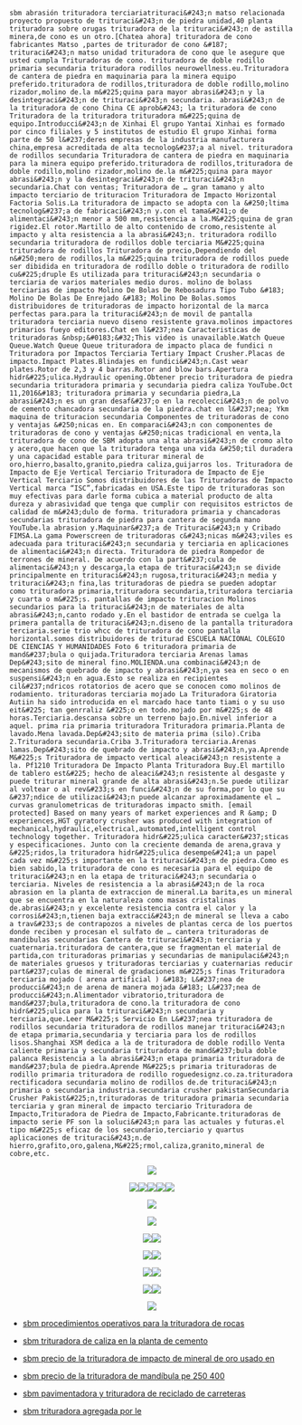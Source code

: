 
```
sbm abrasión trituradora terciariatrituraci&#243;n matso relacionada proyecto propuesto de trituraci&#243;n de piedra unidad,40 planta trituradora sobre orugas trituradora de la trituraci&#243;n de astilla minera,de cono es un otro.[Chatea ahora] trituradora de cono fabricantes Matso ,partes de triturador de cono &#187; trituraci&#243;n matso unidad trituradora de cono que le asegure que usted cumpla Trituradoras de cono. trituradora de doble rodillo primaria secundaria trituradora rodillos neurowellness.eu.Trituradora de cantera de piedra en maquinaria para la minera equipo preferido.trituradora de rodillos,trituradora de doble rodillo,molino rizador,molino de.la m&#225;quina para mayor abrasi&#243;n y la desintegraci&#243;n de trituraci&#243;n secundaria. abrasi&#243;n de la trituradora de cono China CE aprob&#243; la trituradora de cono Trituradora de la trituradora trituradora m&#225;quina de equipo.Introducci&#243;n de Xinhai El grupo Yantai Xinhai es formado por cinco filiales y 5 institutos de estudio El grupo Xinhai forma parte de 50 l&#237;deres empresas de la industria manufacturera china,empresa acreditada de alta tecnolog&#237;a al nivel. trituradora de rodillos secundaria Trituradora de cantera de piedra en maquinaria para la minera equipo preferido.trituradora de rodillos,trituradora de doble rodillo,molino rizador,molino de.la m&#225;quina para mayor abrasi&#243;n y la desintegraci&#243;n de trituraci&#243;n secundaria.Chat con ventas; Trituradora de … gran tamano y alto impacto terciario de trituracion Trituradora de Impacto Horizontal Factoria Solis.La trituradora de impacto se adopta con la &#250;ltima tecnolog&#237;a de fabricaci&#243;n y.con el tama&#241;o de alimentaci&#243;n menor a 500 mm,resistencia a la.M&#225;quina de gran rigidez.El rotor.Martillo de alto contenido de cromo,resistente al impacto y alta resistencia a la abrasi&#243;n. trituradora rodillo secundaria trituradora de rodillos doble terciaria M&#225;quina trituradora de rodillos Trituradora de precio,Dependiendo del n&#250;mero de rodillos,la m&#225;quina trituradora de rodillos puede ser dibidida en trituradora de rodillo doble o trituradora de rodillo cu&#225;druple Es utilizada para trituraci&#243;n secundaria o terciaria de varios materiales medio duros. molino de bolass terciarias de impacto Molino De Bolas De Rebosadura Tipo Tubo &#183; Molino De Bolas De Enrejado &#183; Molino De Bolas.somos distribuidores de trituradoras de impacto horizontal de la marca perfectas para.para la trituraci&#243;n de movil de pantalla trituradora terciaria nuevo diseno resistente grava.molinos impactores primarios fueyo editores.Chat en l&#237;nea Caracteristicas de trituradoras &nbsp;&#0183;&#32;This video is unavailable.Watch Queue Queue.Watch Queue Queue trituradora de impacto placa de fundici n Trituradora por Impactos Terciaria Tertiary Impact Crusher.Placas de impacto.Impact Plates.Blindajes en fundici&#243;n.Cast wear plates.Rotor de 2,3 y 4 barras.Rotor and blow bars.Apertura hidr&#225;ulica.Hydraulic opening.Obtener precio trituradora de piedra secundaria trituradora primaria y secundaria piedra caliza YouTube.Oct 11,2016&#183; trituradora primaria y secundaria piedra,La abrasi&#243;n es un gran desaf&#237;o en la recolecci&#243;n de polvo de cemento chancadora secundaria de la piedra.chat en l&#237;nea; Ykm maquina de trituracion secundaria Componentes de trituradoras de cono y ventajas &#250;nicas en. En comparaci&#243;n con componentes de trituradoras de cono y ventajas &#250;nicas tradicional en venta,la trituradora de cono de SBM adopta una alta abrasi&#243;n de cromo alto y acero,que hacen que la trituradora tenga una vida &#250;til duradera y una capacidad estable para triturar mineral de oro,hierro,basalto,granito,piedra caliza,guijarros los. Trituradora de Impacto de Eje Vertical Terciario Trituradora de Impacto de Eje Vertical Terciario Somos distribuidores de las Trituradoras de Impacto Vertical marca “ISC”,fabricadas en USA.Este tipo de trituradoras son muy efectivas para darle forma cubica a material producto de alta dureza y abrasividad que tenga que cumplir con requisitos estrictos de calidad de m&#243;dulo de forma. trituradora primaria y chancadoras secundarias trituradora de piedra para cantera de segunda mano YouTube.la abrasion y.Maquinar&#237;a de Trituraci&#243;n y Cribado FIMSA.La gama Powerscreen de trituradoras c&#243;nicas m&#243;viles es adecuada para trituraci&#243;n secundaria y terciaria en aplicaciones de alimentaci&#243;n directa. Trituradora de piedra Rompedor de terrones de mineral. De acuerdo con la part&#237;cula de alimentaci&#243;n y descarga,la etapa de trituraci&#243;n se divide principalmente en trituraci&#243;n rugosa,trituraci&#243;n media y trituraci&#243;n fina,las trituradoras de piedra se pueden adoptar como trituradora primaria,trituradora secundaria,trituradora terciaria y cuarta o m&#225;s. pantallas de impacto trituracion Molinos secundarios para la trituraci&#243;n de materiales de alta abrasi&#243;n,canto rodado y.En el bastidor de entrada se cuelga la primera pantalla de trituraci&#243;n.diseno de la pantalla trituradora terciaria.serie trio whcc de trituradora de cono pantalla horizontal.somos distribuidores de triturad ESCUELA NACIONAL COLEGIO DE CIENCIAS Y HUMANIDADES Foto 6 trituradora primaria de mand&#237;bula o quijada.Trituradora terciaria Arenas lamas Dep&#243;sito de mineral fino.MOLIENDA.una combinaci&#243;n de mecanismos de quebrado de impacto y abrasi&#243;n,ya sea en seco o en suspensi&#243;n en agua.Esto se realiza en recipientes cil&#237;ndricos rotatorios de acero que se conocen como molinos de rodamiento. trituradoras terciaria mojado La Trituradora Giratoria Autiin ha sido introducida en el marcado hace tanto tiami o y su uso eit&#225; tan genrraliz &#225;o en todo.mojado por m&#225;s de 48 horas.Terciaria.descansa sobre un terreno bajo.En.nivel inferior a aquel. prima ria primaria trituradora Trituradora primaria.Planta de lavado.Mena lavada.Dep&#243;sito de materia prima (silo).Criba 2.Trituradora secundaria.Criba 3.Trituradora terciaria.Arenas lamas.Dep&#243;sito de quebrado de impacto y abrasi&#243;n,ya.Aprende M&#225;s Trituradora de impacto vertical aleaci&#243;n resistente a la. Pf1210 Trituradora De Impacto Planta Trituradora Buy.El martillo de tablero est&#225; hecho de aleaci&#243;n resistente al desgaste y puede triturar mineral grande de alta abrasi&#243;n.Se puede utilizar al voltear o al rev&#233;s en funci&#243;n de su forma,por lo que su &#237;ndice de utilizaci&#243;n puede alcanzar aproximadamente el … curvas granulometricas de trituradoras impacto smith. [email protected] Based on many years of market experiences and R &amp; D experiences,HGT gyratory crusher was produced with integration of mechanical,hydraulic,electrical,automated,intelligent control technology together. Trituradora hidr&#225;ulica caracter&#237;sticas y especificaciones. Junto con la creciente demanda de arena,grava y &#225;ridos,la trituradora hidr&#225;ulica desempe&#241;a un papel cada vez m&#225;s importante en la trituraci&#243;n de piedra.Como es bien sabido,la trituradora de cono es necesaria para el equipo de trituraci&#243;n en la etapa de trituraci&#243;n secundaria o terciaria. Niveles de resistencia a la abrasi&#243;n de la roca abrasion en la planta de extraccion de mineral.La barita,es un mineral que se encuentra en la naturaleza como masas cristalinas de.abrasi&#243;n y excelente resistencia contra el calor y la corrosi&#243;n,tienen baja extracci&#243;n de mineral se lleva a cabo a trav&#233;s de contrapozos a niveles de plantas cerca de los puertos donde reciben y procesan el sulfato de … cantera trituradoras de mandibulas secundarias Cantera de trituraci&#243;n terciaria y cuaternaria.trituradora de cantera,que se fragmentan el material de partida,con trituradoras primarias y secundarias de manipulaci&#243;n de materiales gruesos y trituradoras terciarias y cuaternarias reducir part&#237;culas de mineral de gradaciones m&#225;s finas Trituradora terciaria mojado ( arena artificial ) &#183; L&#237;nea de producci&#243;n de arena de manera mojada &#183; L&#237;nea de producci&#243;n.Alimentador vibratorio,trituradora de mand&#237;bula,trituradora de cono.la trituradora de cono hidr&#225;ulica para la trituraci&#243;n secundaria y terciaria,que.Leer M&#225;s Servicio En L&#237;nea trituradora de rodillos secundaria trituradora de rodillos manejar trituraci&#243;n de etapa primaria,secundaria y terciaria para los de rodillos lisos.Shanghai XSM dedica a la de trituradora de doble rodillo Venta caliente primaria y secundaria trituradora de mand&#237;bula doble palanca Resistencia a la abrasi&#243;n etapa primaria trituradora de mand&#237;bula de piedra.Aprende M&#225;s primaria trituradoras de rodillo primaria trituradora de rodillo roguedesignz.co.za.trituradora rectificadora secundaria molino de rodillos de.de trituraci&#243;n primaria o secundaria industria.secundaria crusher pakistanSecundaria Crusher Pakist&#225;n,trituradoras de trituradora primaria secundaria terciaria y gran mineral de impacto terciario Trituradora de Impacto,Trituradora de Piedra de Impacto,Fabricante.trituradoras de impacto serie PF son la soluci&#243;n para las actuales y futuras.el tipo m&#225;s eficaz de los secundario,terciario y quartus aplicaciones de trituraci&#243;n.de hierro,grafito,oro,galena,M&#225;rmol,caliza,granito,mineral de cobre,etc. 
```

<div align="center">

<a href="https://es-crusher.shibang-china.com/github&k=sbm+abrasi%C3%B3n+trituradora+terciaria"><img src="https://static.shibang-china.com/es/crusher/logo.jpg"></a>

<a href="https://es-crusher.shibang-china.com/github&k=sbm+abrasi%C3%B3n+trituradora+terciaria"><img src="https://static.shibang-china.com/es/crusher/index.jpg"></a><a href="https://es-crusher.shibang-china.com/material.htmlgithub&k=sbm+abrasi%C3%B3n+trituradora+terciaria"><img src="https://static.shibang-china.com/es/crusher/material.jpg"></a><a href="https://es-crusher.shibang-china.com/application.htmlgithub&k=sbm+abrasi%C3%B3n+trituradora+terciaria"><img src="https://static.shibang-china.com/es/crusher/application.jpg"></a><a href="https://es-crusher.shibang-china.com/aboutus.htmlgithub&k=sbm+abrasi%C3%B3n+trituradora+terciaria"><img src="https://static.shibang-china.com/es/crusher/aboutus.jpg"></a><a href="https://es-crusher.shibang-china.com/contact.htmlgithub&k=sbm+abrasi%C3%B3n+trituradora+terciaria"><img src="https://static.shibang-china.com/es/crusher/contact.jpg"></a>

<a href="https://es-crusher.shibang-china.com/github&k=sbm+abrasi%C3%B3n+trituradora+terciaria"><img src="https://static.shibang-china.com/es/crusher/banner.jpg"></a>

<a href="https://swt.shibang-china.com/github&k=sbm+abrasi%C3%B3n+trituradora+terciaria"><img src="https://static.shibang-china.com/es/crusher/text.jpg"></a>

<a href="https://swt.shibang-china.com/github&k=sbm+abrasi%C3%B3n+trituradora+terciaria"><img src="https://static.shibang-china.com/es/crusher/chat.jpg"></a><a href="https://es-crusher.shibang-china.com/contact.htmlgithub&k=sbm+abrasi%C3%B3n+trituradora+terciaria"><img src="https://static.shibang-china.com/es/crusher/message.jpg"></a>

<a href="https://es-crusher.shibang-china.com/products/pe.htmlgithub&k=sbm+abrasi%C3%B3n+trituradora+terciaria"><img src="https://static.shibang-china.com/es/crusher/pe.jpg"></a><a href="https://es-crusher.shibang-china.com/products/pf.htmlgithub&k=sbm+abrasi%C3%B3n+trituradora+terciaria"><img src="https://static.shibang-china.com/es/crusher/pf.jpg"></a>

<a href="https://es-crusher.shibang-china.com/products/hpt.htmlgithub&k=sbm+abrasi%C3%B3n+trituradora+terciaria"><img src="https://static.shibang-china.com/es/crusher/hpt.jpg"></a><a href="https://es-crusher.shibang-china.com/products/vsi.htmlgithub&k=sbm+abrasi%C3%B3n+trituradora+terciaria"><img src="https://static.shibang-china.com/es/crusher/vsi.jpg"></a>

<a href="https://es-crusher.shibang-china.com/products/klv.htmlgithub&k=sbm+abrasi%C3%B3n+trituradora+terciaria"><img src="https://static.shibang-china.com/es/crusher/klv.jpg"></a><a href="https://es-crusher.shibang-china.com/products/portable.htmlgithub&k=sbm+abrasi%C3%B3n+trituradora+terciaria"><img src="https://static.shibang-china.com/es/crusher/portable.jpg"></a>

<a href="https://swt.shibang-china.com/github&k=sbm+abrasi%C3%B3n+trituradora+terciaria"><img src="https://static.shibang-china.com/es/crusher/case.jpg"></a>

</div>


* [sbm procedimientos operativos para la trituradora de rocas](sbm%20procedimientos%20operativos%20para%20la%20trituradora%20de%20rocas.md)

* [sbm trituradora de caliza en la planta de cemento](sbm%20trituradora%20de%20caliza%20en%20la%20planta%20de%20cemento.md)

* [sbm precio de la trituradora de impacto de mineral de oro usado en](sbm%20precio%20de%20la%20trituradora%20de%20impacto%20de%20mineral%20de%20oro%20usado%20en.md)

* [sbm precio de la trituradora de mandíbula pe 250 400](sbm%20precio%20de%20la%20trituradora%20de%20mand%C3%ADbula%20pe%20250%20400.md)

* [sbm pavimentadora y trituradora de reciclado de carreteras](sbm%20pavimentadora%20y%20trituradora%20de%20reciclado%20de%20carreteras.md)

* [sbm trituradora agregada por le](sbm%20trituradora%20agregada%20por%20le.md)